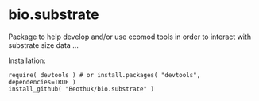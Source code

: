 # bio.substrate

Package to help develop and/or use ecomod tools in order to interact with substrate size data ...

Installation:

```
require( devtools ) # or install.packages( "devtools", dependencies=TRUE )
install_github( "Beothuk/bio.substrate" ) 
```

